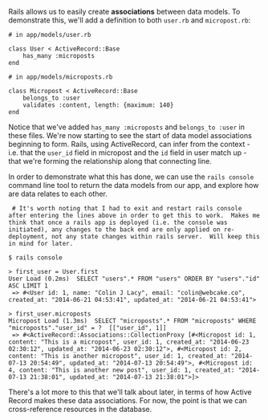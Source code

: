 Rails allows us to easily create **associations** between data models.  To demonstrate this, we'll add a definition to both `user.rb` and `micropost.rb`:

	# in app/models/user.rb

	class User < ActiveRecord::Base
		has_many :microposts
	end

	# in app/models/microposts.rb

	class Micropost < ActiveRecord::Base
		belongs_to :user
		validates :content, length: {maximum: 140}
	end

Notice that we've added `has_many :microposts` and `belongs_to :user` in these files.  We're now starting to see the start of data model associations beginning to form.  Rails, using ActiveRecord, can infer from the context - i.e. that the `user_id` field in micropost and the `id` field in user match up - that we're forming the relationship along that connecting line.

In order to demonstrate what this has done, we can use the `rails console` command line tool to return the data models from our app, and explore how are data relates to each other.

     # It's worth noting that I had to exit and restart rails console after entering the lines above in order to get this to work.  Makes me think that once a rails app is deployed (i.e. the console was initiated), any changes to the back end are only applied on re-deployment, not any state changes within rails server.  Will keep this in mind for later.

	$ rails console

	> first_user = User.first
	User Load (0.2ms)  SELECT "users".* FROM "users" ORDER BY "users"."id" ASC LIMIT 1
     => #<User id: 1, name: "Colin J Lacy", email: "colin@webcake.co", created_at: "2014-06-21 04:53:41", updated_at: "2014-06-21 04:53:41">

    > first_user.microposts
    Micropost Load (1.3ms)  SELECT "microposts".* FROM "microposts" WHERE "microposts"."user_id" = ?  [["user_id", 1]]
     => #<ActiveRecord::Associations::CollectionProxy [#<Micropost id: 1, content: "This is a micropost", user_id: 1, created_at: "2014-06-23 02:30:12", updated_at: "2014-06-23 02:30:12">, #<Micropost id: 2, content: "This is another micropost", user_id: 1, created_at: "2014-07-13 20:54:49", updated_at: "2014-07-13 20:54:49">, #<Micropost id: 4, content: "This is another new post", user_id: 1, created_at: "2014-07-13 21:38:01", updated_at: "2014-07-13 21:38:01">]>

There's a lot more to this that we'll talk about later, in terms of how Active Record makes these data associations.  For now, the point is that we can cross-reference resources in the database.